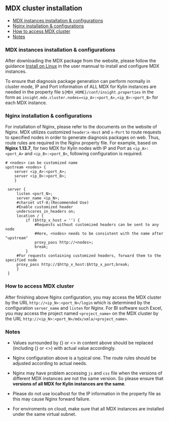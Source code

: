 ## MDX cluster installation

- [MDX instances installation & configurations](#mdx-instances-installation--configurations)
- [Nginx installation & configurations](#nginx-installation--configurations)
- [How to access MDX cluster](#how-to-access-mdx-cluster)
- [Notes](#notes)

### MDX instances installation & configurations

   After downloading the MDX package from the website, please follow the guidance [Install on Linux](install_linux.en.md) in the user mannual to install and configure MDX instances. 
   
   To ensure that diagnosis package generation can perform normally in cluster mode, IP and Port information of ALL MDX for Kylin instances are needed in the property file `${MDX_HOME}/conf/insight.properties` in the form as `insight.mdx.cluster.nodes=<ip_A>:<port_A>,<ip_B>:<port_B>` for each MDX instance.

### Nginx installation & configurations

   For installation of Nginx, please refer to the documents on the website of Nginx. MDX utilizes customized  `header`:`x-Host` and `x-Port` to route requests to specified nodes in order to generate diagnosis packages on web. Thus, route rules are required in the Nginx property file. For example, based on **Nginx 1.13.7**, for two MDX for Kylin nodes with IP and Port as `<ip_A>:<port_A>` and `<ip_B>:<port_B>`, following configuration is required:

   ```properties
   # <nodes> can be customized name
   upstream <nodes> {
	   server <ip_A>:<port_A>;
	   server <ip_B>:<port_B>;
	   }
	
	server {
		listen <port_N>;
		server_name <ip_N>;
		#charset utf-8;(Recommended Use)
		#Enable customized header
		underscores_in_headers on;
		location / {
			if ($http_x_host = '') {
				#Requests without customized headers can be sent to any node
				#Here, <nodes> needs to be consistent with the name after "upstream"
				proxy_pass http://<nodes>;
				break;
			}
		#For requests containing customized headers, forward them to the specified node
		proxy_pass http://$http_x_host:$http_x_port;break;
		}
	}
   ```

### How to access MDX cluster

   After finishing above Nginx configuration, you may access the MDX cluster by the URL `http://<ip_N>:<port_N>/login` which is determined by the configuration  `server_name` and `listen` for Nginx. For BI software such Excel, you may access the project named `<project_name>` on the MDX cluster by the URL `http://<ip_N>:<port_N>/mdx/xmla/<project_name>`.

### Notes

   + Values surrounded by {} or <> in content above should be replaced (including {} or <>) with actual value accordingly.

   + Nginx configuration above is a typical one. The route rules should be adjusted according to actual needs.

   + Nginx may have problem accessing `js` and `css` file when the versions of different MDX instances are not the same version. So please ensure that **versions of all MDX for Kylin instances are the same**.

   + Please do not use localhost for the IP information in the property file as this may cause Nginx forward failure.

   + For enviroments on cloud, make sure that all MDX instances are installed under the same virtual subnet.
